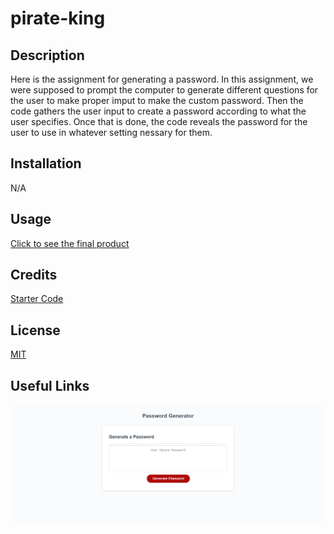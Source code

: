 # pirate-king

## Description
Here is the assignment for generating a password. In this assignment, we were supposed to prompt the computer to generate different questions for the user to make proper imput to make the custom password. Then the code gathers the user input to create a password according to what the user specifies. Once that is done, the code reveals the password for the user to use in whatever setting nessary for them.

## Installation
N/A

## Usage
[Click to see the final product](https://crandonbruz.github.io/pirate-king/)

## Credits
[Starter Code](https://github.com/coding-boot-camp/friendly-parakeet)

## License
[MIT](https://choosealicense.com/licenses/mit/)

## Useful Links
![Screenshot of generate password website](./Assets/images/127.0.0.1_5501_index.html.png)